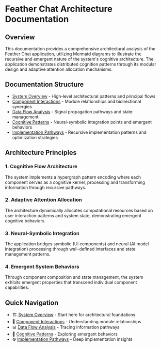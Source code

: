 # Feather Chat Architecture Documentation

## Overview

This documentation provides a comprehensive architectural analysis of the Feather Chat application, utilizing Mermaid diagrams to illustrate the recursive and emergent nature of the system's cognitive architecture. The application demonstrates distributed cognition patterns through its modular design and adaptive attention allocation mechanisms.

## Documentation Structure

- [System Overview](./system-overview.md) - High-level architectural patterns and principal flows
- [Component Interactions](./component-interactions.md) - Module relationships and bidirectional synergies  
- [Data Flow Analysis](./data-flow.md) - Signal propagation pathways and state management
- [Cognitive Patterns](./cognitive-patterns.md) - Neural-symbolic integration points and emergent behaviors
- [Implementation Pathways](./implementation-pathways.md) - Recursive implementation patterns and optimization strategies

## Architecture Principles

### 1. Cognitive Flow Architecture
The system implements a hypergraph pattern encoding where each component serves as a cognitive kernel, processing and transforming information through recursive pathways.

### 2. Adaptive Attention Allocation
The architecture dynamically allocates computational resources based on user interaction patterns and system state, demonstrating emergent cognitive behaviors.

### 3. Neural-Symbolic Integration
The application bridges symbolic (UI components) and neural (AI model integration) processing through well-defined interfaces and state management patterns.

### 4. Emergent System Behaviors
Through component composition and state management, the system exhibits emergent properties that transcend individual component capabilities.

## Quick Navigation

- 🏗️ [System Overview](./system-overview.md) - Start here for architectural foundations
- 🔄 [Component Interactions](./component-interactions.md) - Understanding module relationships
- 📊 [Data Flow Analysis](./data-flow.md) - Tracing information pathways
- 🧠 [Cognitive Patterns](./cognitive-patterns.md) - Exploring emergent behaviors
- ⚙️ [Implementation Pathways](./implementation-pathways.md) - Deep implementation insights